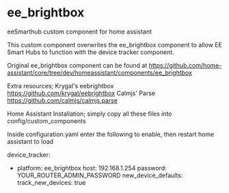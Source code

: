 # ee_brightbox
 eeSmarthub custom component for home assistant
 
 This custom component overwrites the ee_brightbox component to allow EE Smart Hubs to function with the device tracker component.
 
 Original ee_brightbox component can be found at https://github.com/home-assistant/core/tree/dev/homeassistant/components/ee_brightbox

Extra resources;
Krygal's eebrightbox https://github.com/krygal/eebrightbox
Calmjs' Parse https://github.com/calmjs/calmjs.parse


Home Assistant Installation;
simply copy all these files into config/custom_components

Inside configuration.yaml enter the following to enable, then restart home assistant to load

device_tracker:
  - platform: ee_brightbox
    host: 192.168.1.254
    password: YOUR_ROUTER_ADMIN_PASSWORD
    new_device_defaults:
      track_new_devices: true
